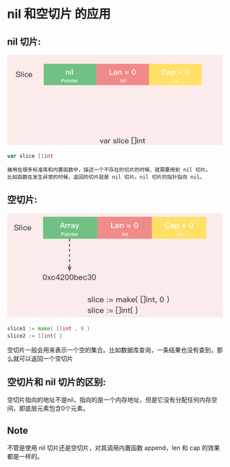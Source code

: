 # nil 和空切片 的应用

## nil 切片:
![](./nilSlice.png)
```go
var slice []int
```

	被用在很多标准库和内置函数中，描述一个不存在的切片的时候，就需要用到 nil 切片。
	比如函数在发生异常的时候，返回的切片就是 nil 切片。nil 切片的指针指向 nil。

## 空切片:
![](./NoneSlice.png)
```go
slice1 := make( []int , 0 )
slice2 := []int{ }
```

空切片一般会用来表示一个空的集合。比如数据库查询，一条结果也没有查到，那么就可以返回一个空切片


## 空切片和 nil 切片的区别:
空切片指向的地址不是nil，指向的是一个内存地址，但是它没有分配任何内存空间，即底层元素包含0个元素。

## Note
不管是使用 nil 切片还是空切片，对其调用内置函数 append，len 和 cap 的效果都是一样的。
